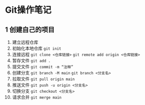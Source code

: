 # Git操作笔记
## 1 创建自己的项目
1. 建立远程仓库
2. 初始化本地仓库
`git init`
3. 连接远程
`git clone <仓库链接>`
`git remote add origin <仓库链接>`
4. 暂存文件
`git add .`
4. 提交文件
`git commit -m “注释”`
5. 创建分支
`git branch -M main`
`git branch <分支名>`
6. 拉取文件
`git pull origin main`
7. 推送文件
`git push -u origin <分支名>`
8. 切换分支
`git checkout <分支名>`
9. 请求合并
`git merge main`







